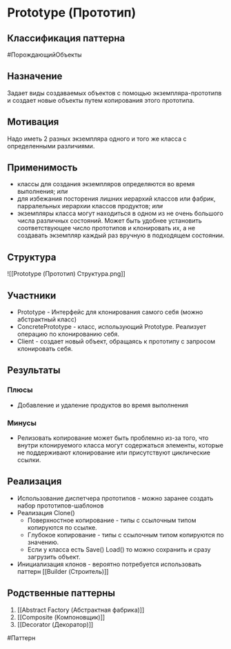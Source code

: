 # Prototype (Прототип)
## Классификация паттерна 
#ПорождающийОбъекты

## Назначение 
Задает виды создаваемых объектов с помощью экземпляра-прототипв и создает новые объекты путем копирования этого прототипа.

## Мотивация
Надо иметь 2 разных экземпляра одного и того же класса с определенными различиями.

## Применимость
- классы для создания экземпляров определяются во время выполнения; *или*
- для избежания посторения лишних иерархий классов или фабрик, парралельных иерархии классов продуктов; *или*
- экземпляры класса могут находиться в одном из не очень большого числа различных состояний. Может быть удобнее установить соответствующее число прототипов и клонировать их, а не создавать экземпляр каждый раз вручную в подходящем состоянии.

## Структура
![[Prototype (Прототип) Структура.png]]

## Участники
- Prototype - Интерфейс для клонирования самого себя (можно абстрактный класс)
- ConcretePrototype - класс, использующий Prototype. Реализует операцию по клонированию себя.
- Client - создает новый объект, обращаясь к прототипу с запросом клонировать себя.

## Результаты
### Плюсы
- Добавление и удаление продуктов во время выполнения

### Минусы
- Релизовать копирование может быть проблемно из-за того, что внутри клонируемого класса могут содержаться элементы, которые не поддерживают клонирование или присутствуют циклические ссылки.

## Реализация
- Использование диспетчера прототипов - можно заранее создать набор прототипов-шаблонов
- Реализация Clone()
	- Поверхностное копирование - типы с ссылочным типом копируются по ссылке.
	- Глубокое копирование - типы с ссылочным типом копируются по значению.
	- Если у класса есть Save() Load() то можно сохранить и сразу загрузить объект.
- Инициализация клонов - вероятно потребуется использовать паттерн [[Builder (Строитель)]]

## Родственные паттерны
1. [[Abstract Factory (Абстрактная фабрика)]]
2. [[Composite (Компоновщик)]]
3. [[Decorator (Декоратор)]]

#Паттерн